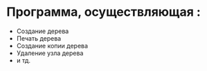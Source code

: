 # Программа, осуществляющая :
* Создание дерева 
* Печать дерева
* Создание копии дерева
* Удаление узла дерева
* и тд.
